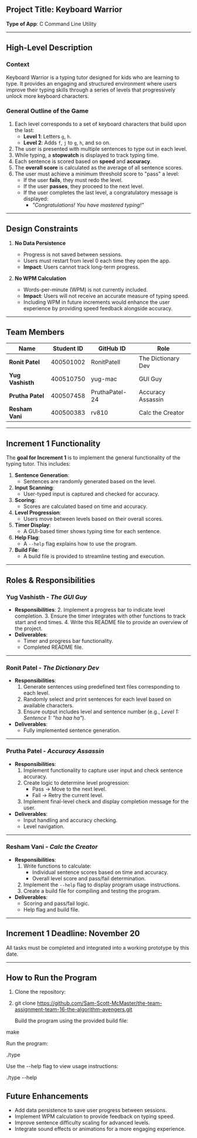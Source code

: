 ## **Project Title**: Keyboard Warrior 
**Type of App**: C Command Line Utility  

---

## **High-Level Description**  
### **Context**  
Keyboard Warrior is a typing tutor designed for kids who are learning to type. It provides an engaging and structured environment where users improve their typing skills through a series of levels that progressively unlock more keyboard characters.

### **General Outline of the Game**  
1. Each level corresponds to a set of keyboard characters that build upon the last:  
   - **Level 1**: Letters `g`, `h`.  
   - **Level 2**: Adds `f`, `j` to `g`, `h`, and so on.  
2. The user is presented with multiple sentences to type out in each level.  
3. While typing, a **stopwatch** is displayed to track typing time.  
4. Each sentence is scored based on **speed** and **accuracy**.  
5. The **overall score** is calculated as the average of all sentence scores.  
6. The user must achieve a minimum threshold score to "pass" a level:  
   - If the user **fails**, they must redo the level.  
   - If the user **passes**, they proceed to the next level.  
   - If the user completes the last level, a congratulatory message is displayed:  
     - *"Congratulations! You have mastered typing!"*  

---

## **Design Constraints**  
1. **No Data Persistence**  
   - Progress is not saved between sessions.  
   - Users must restart from level 0 each time they open the app.  
   - **Impact**: Users cannot track long-term progress.  

2. **No WPM Calculation**  
   - Words-per-minute (WPM) is not currently included.  
   - **Impact**: Users will not receive an accurate measure of typing speed.  
   - Including WPM in future increments would enhance the user experience by providing speed feedback alongside accuracy.

---

## **Team Members**
| **Name**          | **Student ID** | **GitHub ID**         | **Role**               |
|--------------------|----------------|------------------------|------------------------|
| **Ronit Patel**    | 400501002      | RonitPatell           | The Dictionary Dev     |
| **Yug Vashisth**   | 400510750      | yug-mac               | GUI Guy                |
| **Prutha Patel**   | 400507458      | PruthaPatel-24        | Accuracy Assassin      |
| **Resham Vani**    | 400500383      | rv810                 | Calc the Creator       |

---

## **Increment 1 Functionality**  
The **goal for Increment 1** is to implement the general functionality of the typing tutor. This includes:
1. **Sentence Generation**:
   - Sentences are randomly generated based on the level.
2. **Input Scanning**:
   - User-typed input is captured and checked for accuracy.  
3. **Scoring**:
   - Scores are calculated based on time and accuracy.  
4. **Level Progression**:
   - Users move between levels based on their overall scores.  
5. **Timer Display**:
   - A GUI-based timer shows typing time for each sentence.
6. **Help Flag**:
   - A `--help` flag explains how to use the program.
7. **Build File**:
   - A build file is provided to streamline testing and execution.

---

## **Roles & Responsibilities**
### **Yug Vashisth** - *The GUI Guy*  
- **Responsibilities**:
  2. Implement a progress bar to indicate level completion.
  3. Ensure the timer integrates with other functions to track start and end times.
  4. Write this README file to provide an overview of the project.
- **Deliverables**:
  - Timer and progress bar functionality.
  - Completed README file.
 
---

### **Ronit Patel** - *The Dictionary Dev*  
- **Responsibilities**:
  1. Generate sentences using predefined text files corresponding to each level.
  2. Randomly select and print sentences for each level based on available characters.
  3. Ensure output includes level and sentence number (e.g., *Level 1: Sentence 1: "ha haa ha"*).
- **Deliverables**:
  - Fully implemented sentence generation.

---

### **Prutha Patel** - *Accuracy Assassin*  
- **Responsibilities**:
  1. Implement functionality to capture user input and check sentence accuracy.
  2. Create logic to determine level progression:
     - Pass → Move to the next level.
     - Fail → Retry the current level.
  3. Implement final-level check and display completion message for the user.
- **Deliverables**:
  - Input handling and accuracy checking.
  - Level navigation.

---

### **Resham Vani** - *Calc the Creator*  
- **Responsibilities**:
  1. Write functions to calculate:
     - Individual sentence scores based on time and accuracy.
     - Overall level score and pass/fail determination.
  2. Implement the `--help` flag to display program usage instructions.
  3. Create a build file for compiling and testing the program.
- **Deliverables**:
  - Scoring and pass/fail logic.
  - Help flag and build file.

---

## **Increment 1 Deadline**: **November 20**  
All tasks must be completed and integrated into a working prototype by this date.  

---

## **How to Run the Program**
1. Clone the repository:
2. 
   git clone https://github.com/Sam-Scott-McMaster/the-team-assignment-team-16-the-algorithm-avengers.git

   Build the program using the provided build file:
   
make

Run the program:

./type

Use the --help flag to view usage instructions:

./type --help

## **Future Enhancements**
- Add data persistence to save user progress between sessions.
- Implement WPM calculation to provide feedback on typing speed.
- Improve sentence difficulty scaling for advanced levels.
- Integrate sound effects or animations for a more engaging experience.
